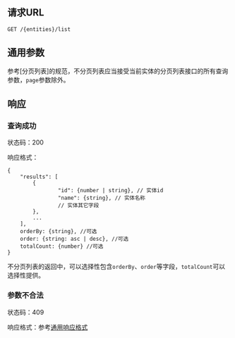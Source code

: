 ## 请求URL

    GET /{entities}/list

## 通用参数

参考[分页列表]的规范，不分页列表应当接受当前实体的分页列表接口的所有查询参数，`page`参数除外。

## 响应

### 查询成功

状态码：200

响应格式：

    {
        "results": [
            {
                    "id": {number | string}, // 实体id
                    "name": {string}, // 实体名称
                    // 实体其它字段
            },
            ...
        ],
        orderBy: {string}, //可选
        order: {string: asc | desc}, //可选
        totalCount: {number} //可选
    }

不分页列表的返回中，可以选择性包含`orderBy`、`order`等字段，`totalCount`可以选择性提供。

### 参数不合法

状态码：409

响应格式：参考[通用响应格式]()
